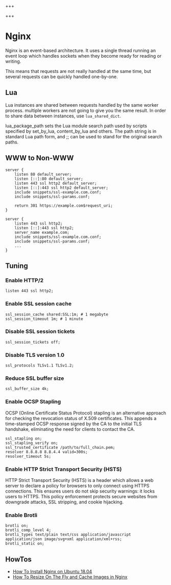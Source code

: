 +++

+++
# Nginx

Nginx is an event-based architecture. It uses a single thread running an event loop which handles sockets when they become ready for reading or writing.

This means that requests are not really handled at the same time, but several requests can be quickly handled one-by-one.

## Lua

Lua instances are shared between requests handled by the same worker process. multiple workers are not going to give you the same result. In order to share data between instances, use `lua_shared_dict`.

lua_package_path sets the Lua module search path used by scripts specified by set_by_lua, content_by_lua and others. The path string is in standard Lua path form, and ;; can be used to stand for the original search paths.

## WWW to Non-WWW

```nginx
server {
    listen 80 default_server;
    listen [::]:80 default_server;
    listen 443 ssl http2 default_server;
    listen [::]:443 ssl http2 default_server;
    include snippets/ssl-example.com.conf;
    include snippets/ssl-params.conf;

    return 301 https://example.com$request_uri;
}

server {
    listen 443 ssl http2;
    listen [::]:443 ssl http2;
    server_name example.com;
    include snippets/ssl-example.com.conf;
    include snippets/ssl-params.conf;
    ...
}
```

## Tuning

### Enable HTTP/2

```nginx
listen 443 ssl http2;
```

### Enable SSL session cache

```nginx
ssl_session_cache shared:SSL:1m; # 1 megabyte
ssl_session_timeout 1m; # 1 minute
```

### Disable SSL session tickets

```nginx
ssl_session_tickets off;
```

### Disable TLS version 1.0

```nginx
ssl_protocols TLSv1.1 TLSv1.2;
```

### Reduce SSL buffer size

```nginx
ssl_buffer_size 4k;
```

### Enable OCSP Stapling

OCSP (Online Certificate Status Protocol) stapling is an alternative approach for checking the revocation status of X.509 certificates. This appends a time-stamped OCSP response signed by the CA to the initial TLS handshake, eliminating the need for clients to contact the CA.

```nginx
ssl_stapling on;
ssl_stapling_verify on;
ssl_trusted_certificate /path/to/full_chain.pem;
resolver 8.8.8.8 8.8.4.4 valid=300s;
resolver_timeout 5s;
```

### Enable HTTP Strict Transport Security (HSTS)

HTTP Strict Transport Security (HSTS) is a header which allows a web server to declare a policy for browsers to only connect using HTTPS connections. This ensures users do not skip security warnings: it locks users to HTTPS. This policy enforcement protects secure websites from downgrade attacks, SSL stripping, and cookie hijacking.

### Enable Brotli

```nginx
brotli on;
brotli_comp_level 4;
brotli_types text/plain text/css application/javascript application/json image/svg+xml application/xml+rss;
brotli_static on;
```

## HowTos

-   [How To Install Nginx on Ubuntu 18.04](@/network/nginx/howtos/howto-install-nginx-ubuntu-18-04.md)
-   [How To Resize On The Fly and Cache Images in Nginx](@/network/nginx/howtos/howto-resize-on-the-fly-cache-images-nginx.md)

